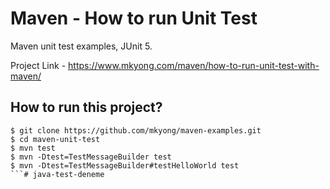# Maven - How to run Unit Test
Maven unit test examples, JUnit 5.

Project Link - https://www.mkyong.com/maven/how-to-run-unit-test-with-maven/

## How to run this project?
```
$ git clone https://github.com/mkyong/maven-examples.git
$ cd maven-unit-test
$ mvn test
$ mvn -Dtest=TestMessageBuilder test
$ mvn -Dtest=TestMessageBuilder#testHelloWorld test
```# java-test-deneme
